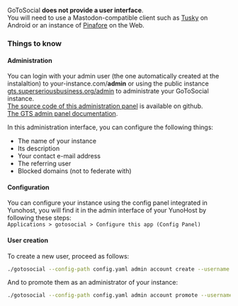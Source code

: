 GoToSocial **does not provide a user interface**.  
You will need to use a Mastodon-compatible client such as [Tusky](https://tusky.app/) on Android or an instance of [Pinafore](https://pinafore.social/) on the Web.

### Things to know

#### Administration

You can login with your admin user (the one automatically created at the instalaltion) to your-instance.com/**admin** or using the public instance [gts.superseriousbusiness.org/admin](https://gts.superseriousbusiness.org/admin/) to administrate your GoToSocial instance.  
[The source code of this administration panel](https://github.com/superseriousbusiness/gotosocial-admin) is available on github.  
[The GTS admin panel documentation](https://docs.gotosocial.org/en/latest/admin/admin_panel/).

In this administration interface, you can configure the following things:

* The name of your instance
* Its description
* Your contact e-mail address
* The referring user
* Blocked domains (not to federate with)

#### Configuration

You can configure your instance using the config panel integrated in Yunohost, you will find it in the admin interface of your YunoHost by following these steps:  
`Applications > gotosocial > Configure this app (Config Panel)`

#### User creation

To create a new user, proceed as follows:

``` bash
./gotosocial --config-path config.yaml admin account create --username some_username --email someuser@example.org --password 'SomeLongAndComplicatedPassword'
```

And to promote them as an administrator of your instance:

``` bash
./gotosocial --config-path config.yaml admin account promote --username some_username
```
